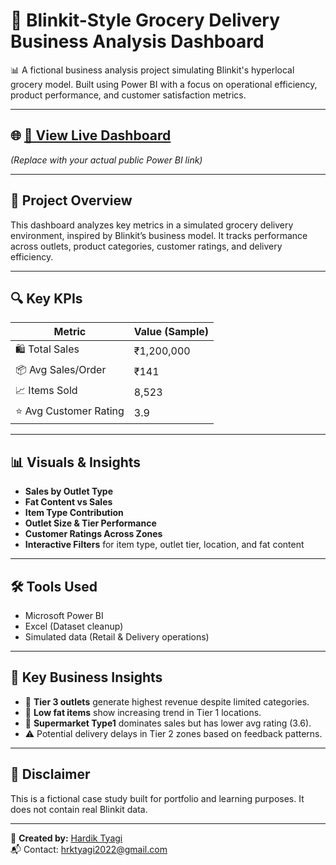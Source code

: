 # 🛒 Blinkit-Style Grocery Delivery Business Analysis Dashboard

📊 A fictional business analysis project simulating Blinkit's hyperlocal grocery model. Built using Power BI with a focus on operational efficiency, product performance, and customer satisfaction metrics.

---

## 🌐 [🔗 View Live Dashboard](https://app.powerbi.com/view?r=eyJrIjoiYmM1Nzk3MzAtOTdiOS00ODA3LWFhOWQtMjYzM2RhYTQzZTA4IiwidCI6IjM0YmQ4YmVkLTJhYzEtNDFhZS05ZjA4LTRlMGEzZjExNzA2YyJ9)  
*(Replace with your actual public Power BI link)*

---

## 📁 Project Overview

This dashboard analyzes key metrics in a simulated grocery delivery environment, inspired by Blinkit’s business model. It tracks performance across outlets, product categories, customer ratings, and delivery efficiency.

---

## 🔍 Key KPIs

| Metric              | Value (Sample)   |
|---------------------|------------------|
| 🛍️ Total Sales       | ₹1,200,000       |
| 📦 Avg Sales/Order   | ₹141             |
| 📈 Items Sold        | 8,523            |
| ⭐ Avg Customer Rating | 3.9              |

---

## 📊 Visuals & Insights

- **Sales by Outlet Type**
- **Fat Content vs Sales**
- **Item Type Contribution**
- **Outlet Size & Tier Performance**
- **Customer Ratings Across Zones**
- **Interactive Filters** for item type, outlet tier, location, and fat content

---

## 🛠 Tools Used

- Microsoft Power BI
- Excel (Dataset cleanup)
- Simulated data (Retail & Delivery operations)

---

## 🧠 Key Business Insights

- 📍 **Tier 3 outlets** generate highest revenue despite limited categories.
- 🥑 **Low fat items** show increasing trend in Tier 1 locations.
- 🛒 **Supermarket Type1** dominates sales but has lower avg rating (3.6).
- ⚠️ Potential delivery delays in Tier 2 zones based on feedback patterns.

---

## 📌 Disclaimer

This is a fictional case study built for portfolio and learning purposes. It does not contain real Blinkit data.

---

👤 **Created by:** [Hardik Tyagi](https://www.linkedin.com/in/hardik-tyagi2712/)  
📬 Contact: hrktyagi2022@gmail.com  
